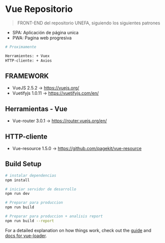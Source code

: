 # Vue Repositorio

> FRONT-END del repositorio UNEFA, siguiendo los siguientes patrones

* SPA: Aplicación de página unica
* PWA: Pagina web progresiva

``` bash
# Proximamente 

Herramientes: + Vuex
HTTP-cliente: + Axios

```

## FRAMEWORK

* VueJS 2.5.2 -> https://vuejs.org/
* Vuetifyjs 1.0.11 -> https://vuetifyjs.com/en/

## Herramientas - Vue

* Vue-router 3.0.1 -> https://router.vuejs.org/en/

## HTTP-cliente

* Vue-resource 1.5.0 -> https://github.com/pagekit/vue-resource

## Build Setup

``` bash
# instalar dependencias
npm install

# iniciar servidor de desarrollo
npm run dev

# Preparar para produccion
npm run build

# Preparar para produccion + analisis report
npm run build --report
```

For a detailed explanation on how things work, check out the [guide](http://vuejs-templates.github.io/webpack/) and [docs for vue-loader](http://vuejs.github.io/vue-loader).
